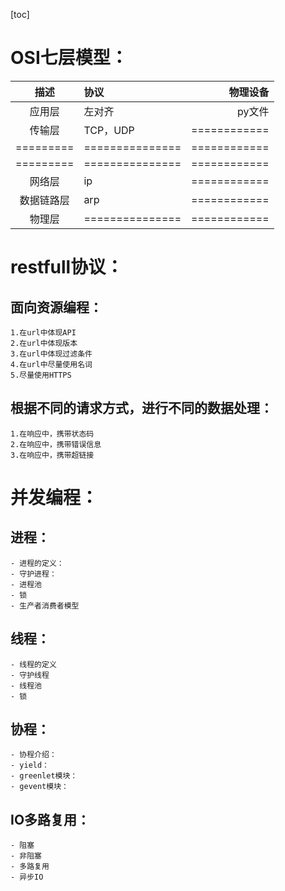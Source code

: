 [toc]

OSI七层模型：
=
|    描述    |       协议       |      物理设备     |
|:-------:|:------------- | ----------:|
|   应用层  |     左对齐    |   py文件   |
|传输层|TCP，UDP|============|
|=========|===============|============|
|=========|===============|============|
|网络层|ip|============|
|数据链路层|arp|============|
|物理层|===============|============|


restfull协议：
=
面向资源编程：
-
    1.在url中体现API
    2.在url中体现版本
    3.在url中体现过滤条件
    4.在url中尽量使用名词
    5.尽量使用HTTPS
根据不同的请求方式，进行不同的数据处理：
-
    1.在响应中，携带状态码
    2.在响应中，携带错误信息
    3.在响应中，携带超链接

并发编程：
=
进程：
-
    - 进程的定义：
    - 守护进程：
    - 进程池
    - 锁
    - 生产者消费者模型

线程：
-
    - 线程的定义
    - 守护线程
    - 线程池
    - 锁

协程：
-
    - 协程介绍：
    - yield：
    - greenlet模块：
    - gevent模块：

IO多路复用：
-
    - 阻塞
    - 非阻塞
    - 多路复用
    - 异步IO

